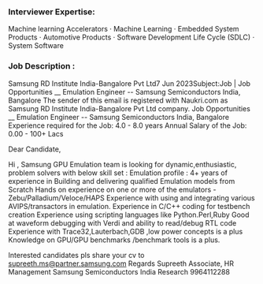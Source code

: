 ### Interviewer Expertise: 
Machine learning Accelerators · 
Machine Learning · 
Embedded System Products · 
Automotive Products · 
Software Development Life Cycle (SDLC) · 
System Software

### Job Description : 
Samsung RD Institute India-Bangalore Pvt Ltd7 Jun 2023Subject:Job | Job Opportunities __ Emulation Engineer -- Samsung Semiconductors India, Bangalore
The sender of this email is registered with Naukri.com as Samsung RD Institute India-Bangalore Pvt Ltd company.
Job Opportunities __ Emulation Engineer -- Samsung Semiconductors India, Bangalore
Experience required for the Job: 4.0 - 8.0 years
Annual Salary of the Job: 0.00 - 100+ Lacs

Dear Candidate,

Hi , Samsung GPU Emulation team is looking for dynamic,enthusiastic, problem solvers with below skill set :
Emulation profile :
4+ years of experience in Building and delivering qualified Emulation models from Scratch
Hands on experience on one or more of the emulators - Zebu/Palladium/Veloce/HAPS
Experience with using and integrating various AVIPS/transactors in emulation.
Experience in C/C++ coding for testbench creation
Experience using scripting languages like Python.Perl,Ruby
Good at waveform debugging with Verdi and ability to read/debug RTL code
Experience with Trace32,Lauterbach,GDB ,low power concepts is a plus
Knowledge on GPU/GPU benchmarks /benchmark tools is a plus.

Interested candidates pls share your cv to supreeth.ms@partner.samsung.com
Regards
Supreeth
Associate, HR Management
Samsung Semiconductors India Research
9964112288
